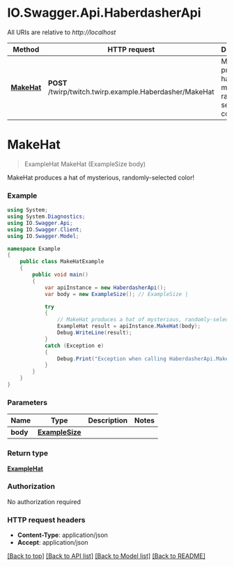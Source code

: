 # IO.Swagger.Api.HaberdasherApi

All URIs are relative to *http://localhost*

Method | HTTP request | Description
------------- | ------------- | -------------
[**MakeHat**](HaberdasherApi.md#makehat) | **POST** /twirp/twitch.twirp.example.Haberdasher/MakeHat | MakeHat produces a hat of mysterious, randomly-selected color!


<a name="makehat"></a>
# **MakeHat**
> ExampleHat MakeHat (ExampleSize body)

MakeHat produces a hat of mysterious, randomly-selected color!

### Example
```csharp
using System;
using System.Diagnostics;
using IO.Swagger.Api;
using IO.Swagger.Client;
using IO.Swagger.Model;

namespace Example
{
    public class MakeHatExample
    {
        public void main()
        {
            var apiInstance = new HaberdasherApi();
            var body = new ExampleSize(); // ExampleSize | 

            try
            {
                // MakeHat produces a hat of mysterious, randomly-selected color!
                ExampleHat result = apiInstance.MakeHat(body);
                Debug.WriteLine(result);
            }
            catch (Exception e)
            {
                Debug.Print("Exception when calling HaberdasherApi.MakeHat: " + e.Message );
            }
        }
    }
}
```

### Parameters

Name | Type | Description  | Notes
------------- | ------------- | ------------- | -------------
 **body** | [**ExampleSize**](ExampleSize.md)|  | 

### Return type

[**ExampleHat**](ExampleHat.md)

### Authorization

No authorization required

### HTTP request headers

 - **Content-Type**: application/json
 - **Accept**: application/json

[[Back to top]](#) [[Back to API list]](../README.md#documentation-for-api-endpoints) [[Back to Model list]](../README.md#documentation-for-models) [[Back to README]](../README.md)

